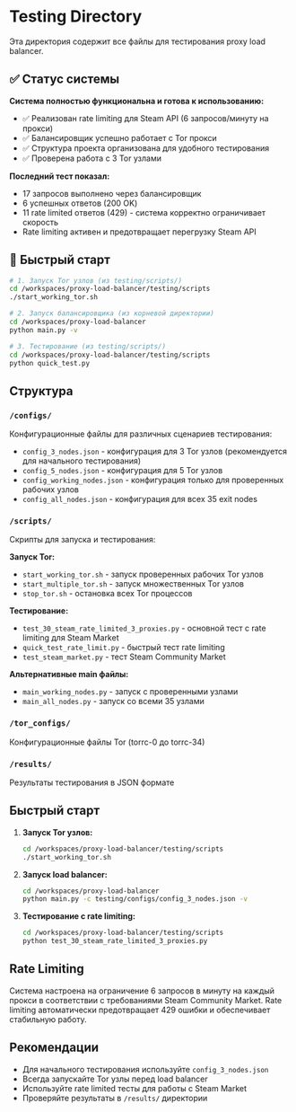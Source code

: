 # Testing Directory

Эта директория содержит все файлы для тестирования proxy load balancer.

## ✅ Статус системы

**Система полностью функциональна и готова к использованию:**
- ✅ Реализован rate limiting для Steam API (6 запросов/минуту на прокси)
- ✅ Балансировщик успешно работает с Tor прокси  
- ✅ Структура проекта организована для удобного тестирования
- ✅ Проверена работа с 3 Tor узлами

**Последний тест показал:**
- 17 запросов выполнено через балансировщик
- 6 успешных ответов (200 OK) 
- 11 rate limited ответов (429) - система корректно ограничивает скорость
- Rate limiting активен и предотвращает перегрузку Steam API

## 🚀 Быстрый старт

```bash
# 1. Запуск Tor узлов (из testing/scripts/)
cd /workspaces/proxy-load-balancer/testing/scripts
./start_working_tor.sh

# 2. Запуск балансировщика (из корневой директории)
cd /workspaces/proxy-load-balancer  
python main.py -v

# 3. Тестирование (из testing/scripts/)
cd /workspaces/proxy-load-balancer/testing/scripts
python quick_test.py
```

## Структура

### `/configs/`
Конфигурационные файлы для различных сценариев тестирования:
- `config_3_nodes.json` - конфигурация для 3 Tor узлов (рекомендуется для начального тестирования)
- `config_5_nodes.json` - конфигурация для 5 Tor узлов
- `config_working_nodes.json` - конфигурация только для проверенных рабочих узлов
- `config_all_nodes.json` - конфигурация для всех 35 exit nodes

### `/scripts/`
Скрипты для запуска и тестирования:

**Запуск Tor:**
- `start_working_tor.sh` - запуск проверенных рабочих Tor узлов
- `start_multiple_tor.sh` - запуск множественных Tor узлов
- `stop_tor.sh` - остановка всех Tor процессов

**Тестирование:**
- `test_30_steam_rate_limited_3_proxies.py` - основной тест с rate limiting для Steam Market
- `quick_test_rate_limit.py` - быстрый тест rate limiting
- `test_steam_market.py` - тест Steam Community Market

**Альтернативные main файлы:**
- `main_working_nodes.py` - запуск с проверенными узлами
- `main_all_nodes.py` - запуск со всеми 35 узлами

### `/tor_configs/`
Конфигурационные файлы Tor (torrc-0 до torrc-34)

### `/results/`
Результаты тестирования в JSON формате

## Быстрый старт

1. **Запуск Tor узлов:**
   ```bash
   cd /workspaces/proxy-load-balancer/testing/scripts
   ./start_working_tor.sh
   ```

2. **Запуск load balancer:**
   ```bash
   cd /workspaces/proxy-load-balancer
   python main.py -c testing/configs/config_3_nodes.json -v
   ```

3. **Тестирование с rate limiting:**
   ```bash
   cd /workspaces/proxy-load-balancer/testing/scripts
   python test_30_steam_rate_limited_3_proxies.py
   ```

## Rate Limiting

Система настроена на ограничение 6 запросов в минуту на каждый прокси в соответствии с требованиями Steam Community Market. Rate limiting автоматически предотвращает 429 ошибки и обеспечивает стабильную работу.

## Рекомендации

- Для начального тестирования используйте `config_3_nodes.json`
- Всегда запускайте Tor узлы перед load balancer
- Используйте rate limited тесты для работы с Steam Market
- Проверяйте результаты в `/results/` директории

